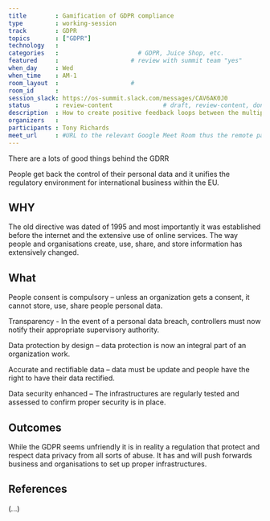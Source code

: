 ```yaml
---
title        : Gamification of GDPR compliance
type         : working-session
track        : GDPR
topics       : ["GDPR"]
technology   :
categories   :                      # GDPR, Juice Shop, etc.
featured     :                    # review with summit team "yes"
when_day     : Wed
when_time    : AM-1
room_layout  :                    #
room_id      :
session_slack: https://os-summit.slack.com/messages/CAV6AK0J0
status       : review-content              # draft, review-content, done
description  : How to create positive feedback loops between the multiple teams aiming for GDPR Compliance
organizers   :
participants : Tony Richards
meet_url     : #URL to the relevant Google Meet Room thus the remote participants can join a session
---
```


There are a lots of good things behind the GDRR

People get back the control of their personal data and it unifies the regulatory environment for international business within the EU.

## WHY

The old directive was dated of 1995 and most importantly it was established before the internet and the extensive use of online services.  The way people and organisations create, use, share, and store information has extensively changed.

## What

People consent is compulsory – unless an organization gets a consent, it cannot store, use, share people personal data.

Transparency - In the event of a personal data breach, controllers must now notify their appropriate supervisory authority.

Data protection by design – data protection is now an integral part of an organization work.

Accurate and rectifiable data – data must be update and people have the right to have their data rectified.

Data security enhanced – The infrastructures are regularly tested and assessed to confirm proper security is in place.


## Outcomes

While the GDPR seems unfriendly it is in reality a regulation that protect and respect data privacy from all sorts of abuse. It has and will push forwards business and organisations to set up proper infrastructures.

## References

(...)
